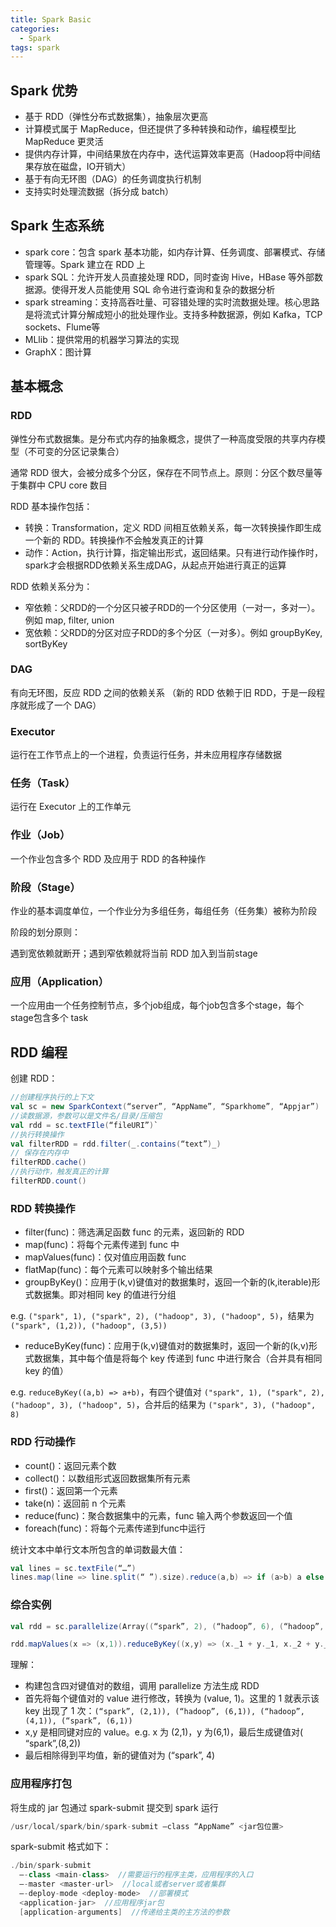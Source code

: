 ```yaml
---
title: Spark Basic
categories: 
  - Spark
tags: spark
---
```


## Spark 优势
- 基于 RDD（弹性分布式数据集），抽象层次更高
- 计算模式属于 MapReduce，但还提供了多种转换和动作，编程模型比MapReduce 更灵活
- 提供内存计算，中间结果放在内存中，迭代运算效率更高（Hadoop将中间结果存放在磁盘，IO开销大）
- 基于有向无环图（DAG）的任务调度执行机制
- 支持实时处理流数据（拆分成 batch）

## Spark 生态系统
- spark core：包含 spark 基本功能，如内存计算、任务调度、部署模式、存储管理等。Spark 建立在 RDD 上
- spark SQL：允许开发人员直接处理 RDD，同时查询 Hive，HBase 等外部数据源。使得开发人员能使用 SQL 命令进行查询和复杂的数据分析
- spark streaming：支持高吞吐量、可容错处理的实时流数据处理。核心思路是将流式计算分解成短小的批处理作业。支持多种数据源，例如 Kafka，TCP sockets、Flume等
- MLlib：提供常用的机器学习算法的实现
- GraphX：图计算

## 基本概念
### RDD
弹性分布式数据集。是分布式内存的抽象概念，提供了一种高度受限的共享内存模型（不可变的分区记录集合）

通常 RDD 很大，会被分成多个分区，保存在不同节点上。原则：分区个数尽量等于集群中 CPU core 数目

RDD 基本操作包括：
- 转换：Transformation，定义 RDD 间相互依赖关系，每一次转换操作即生成一个新的 RDD。转换操作不会触发真正的计算
- 动作：Action，执行计算，指定输出形式，返回结果。只有进行动作操作时，spark才会根据RDD依赖关系生成DAG，从起点开始进行真正的运算

RDD 依赖关系分为：
- 窄依赖：父RDD的一个分区只被子RDD的一个分区使用（一对一，多对一）。例如 map, filter, union
- 宽依赖：父RDD的分区对应子RDD的多个分区（一对多）。例如 groupByKey, sortByKey

### DAG
有向无环图，反应 RDD 之间的依赖关系 （新的 RDD 依赖于旧 RDD，于是一段程序就形成了一个 DAG）

### Executor
运行在工作节点上的一个进程，负责运行任务，并未应用程序存储数据

### 任务（Task）
运行在 Executor 上的工作单元

###  作业（Job）
一个作业包含多个 RDD 及应用于 RDD 的各种操作

### 阶段（Stage）
作业的基本调度单位，一个作业分为多组任务，每组任务（任务集）被称为阶段

阶段的划分原则：

遇到宽依赖就断开；遇到窄依赖就将当前 RDD 加入到当前stage

###  应用（Application）
一个应用由一个任务控制节点，多个job组成，每个job包含多个stage，每个stage包含多个 task

## RDD 编程
创建 RDD：

```scala
//创建程序执行的上下文
val sc = new SparkContext(“server”, “AppName”, “Sparkhome”, “Appjar”)
//读数据源，参数可以是文件名/目录/压缩包
val rdd = sc.textFIle(“fileURI”)`
//执行转换操作
val filterRDD = rdd.filter(_.contains(“text”)_)
// 保存在内存中
filterRDD.cache()
//执行动作，触发真正的计算
filterRDD.count()

```

###  RDD 转换操作
- filter(func)：筛选满足函数 func 的元素，返回新的 RDD
- map(func)：将每个元素传递到 func 中
- mapValues(func)：仅对值应用函数 func
- flatMap(func)：每个元素可以映射多个输出结果
- groupByKey()：应用于(k,v)键值对的数据集时，返回一个新的(k,iterable)形式数据集。即对相同 key 的值进行分组

e.g. `("spark", 1), ("spark", 2), ("hadoop", 3), ("hadoop", 5)`，结果为 `("spark", (1,2)), ("hadoop", (3,5))`

- reduceByKey(func)：应用于(k,v)键值对的数据集时，返回一个新的(k,v)形式数据集，其中每个值是将每个 key 传递到 func 中进行聚合（合并具有相同 key 的值）

e.g. `reduceByKey((a,b) => a+b)`，有四个键值对 `("spark", 1), ("spark", 2), ("hadoop", 3), ("hadoop", 5)`，合并后的结果为 `("spark", 3), ("hadoop", 8)`

### RDD 行动操作
- count()：返回元素个数
- collect()：以数组形式返回数据集所有元素
- first()：返回第一个元素
- take(n)：返回前 n 个元素
- reduce(func)：聚合数据集中的元素，func 输入两个参数返回一个值
- foreach(func)：将每个元素传递到func中运行

统计文本中单行文本所包含的单词数最大值：

```scala
val lines = sc.textFile(“…”)
lines.map(line => line.split(“ ”).size).reduce(a,b) => if (a>b) a else b

```


### 综合实例

```scala
val rdd = sc.parallelize(Array((“spark”, 2), (“hadoop”, 6), (“hadoop”, 4), (“spark”, 6)))

rdd.mapValues(x => (x,1)).reduceByKey((x,y) => (x._1 + y._1, x._2 + y._2)).mapValues(x => (x._1 / x._2)).collect()

```

理解：

- 构建包含四对键值对的数组，调用 parallelize 方法生成 RDD
- 首先将每个键值对的 value 进行修改，转换为 (value, 1)。这里的 1 就表示该 key 出现了 1 次：`(“spark”, (2,1)), (“hadoop”, (6,1)), (“hadoop”, (4,1)), (“spark”, (6,1)) `
- x,y 是相同键对应的 value。e.g. x 为 (2,1)，y 为(6,1)，最后生成键值对( “spark”,(8,2))
- 最后相除得到平均值，新的键值对为 (“spark”, 4)


### 应用程序打包

将生成的 jar 包通过 spark-submit 提交到 spark 运行

```java
/usr/local/spark/bin/spark-submit —class “AppName” <jar包位置>

```

spark-submit 格式如下：

```java
./bin/spark-submit
  —-class <main-class>  //需要运行的程序主类，应用程序的入口
  —-master <master-url>  //local或者server或者集群
  —-deploy-mode <deploy-mode>  //部署模式
  <application-jar>  //应用程序jar包
  [application-arguments]  //传递给主类的主方法的参数

```